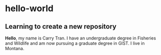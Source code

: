 # hello-world
## Learning to create a new repository

**Hello**, my name is Carry Tran. I have an undergraduate degree in Fisheries and Wildlife and am now pursuing a graduate degree in GIST. I live in Montana.
